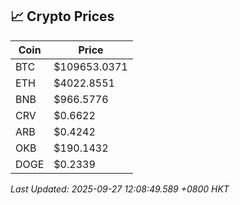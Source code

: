 ## 📈 Crypto Prices

| Coin | Price |
| ---- | ----- |
| BTC | $109653.0371 |
| ETH | $4022.8551 |
| BNB | $966.5776 |
| CRV | $0.6622 |
| ARB | $0.4242 |
| OKB | $190.1432 |
| DOGE | $0.2339 |

_Last Updated: 2025-09-27 12:08:49.589 +0800 HKT_